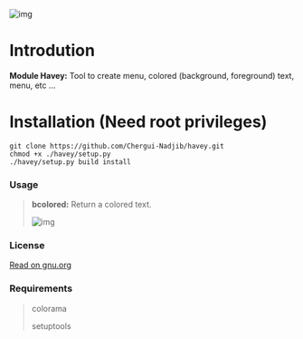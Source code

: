 ![img](https://lh3.googleusercontent.com/xhmVRBeBUWfEvt5TiZVPhJbyN-9DwLWcYZJVXE6DPdP-z-DW1i8kOXh3i57OEnm54FdvfXKmj8juid2ODu-kkLAGezGkVixrM648h_vG2ovZ4rHGZr9wWSXgIg2kfVoOG7wKTv4RcFKdhmkEUing6P90JpcZ6tb0bFnk6PdzQSEWBqtg8qZwW69ZHp5ESCilMcO-uzGBkagVpJ99802UbIh9PSPChOvmmiENGs38vO8CUC2cEBffoCJ-RfTpyx5zD6hF3ZwqBvcsNRC9-uy-tPmxQj8-4Cv1TD6BctPFSwhoohhD9NOta2bpLET5qEQ3w83jsdzCk8ZYfJuKf_kFtJVSP6aQMjUD8Rs0mIvQkqfK1eH5PxF1qiEmDAL4T27Wcf7Gr3XIImkmb3GU80Lfjir72KVpjvAUuDJ9i2W2MtInS_Fub4r3ERBXUdsvOIMkF4YOHNEptYj4klo9Oxlnk2vqXkZ543AYXfhszpKQELEahne9fipseagRjM1VgM4zwGq-o3aXdYY3BJFp9P6AvKAdq4IpKOHUaovj49Gse234FbVFb9GSLMebBaIRrOWUqdFBJDRbxqWdb1iQNkh3KA-GfuKS0K5eUNnPB6s4egqBVc904K4LCWeGOuLSLcHuCx0stE12hBpH6WvmI9qyX7sLwqFf7Cf_z-KD0mvVcQMnEjRBZnnLsiO-YLg=w1048-h288-no?authuser=0 "Logo")

# Introdution

__Module Havey:__ Tool to create menu, colored (background, foreground) text, menu, etc ...

# Installation (Need root privileges)

    git clone https://github.com/Chergui-Nadjib/havey.git
    chmod +x ./havey/setup.py
    ./havey/setup.py build install

### Usage

> __bcolored:__ Return a colored text.
>
> ![img](https://lh3.googleusercontent.com/toj_7Jb1TMa_ffE9c6VdMFQg6gWn3rOze3jsTjvpFx3WBmQgndthOmajjeI2KAVt9G9W3tIkYZS7sEWMQxCrXRSkCKP3eDpbxLcr6YA7o103k2xE3vlp0b47Sab0QG8T97xc7L7LZvW07vRI9e9snNnu97WlfwoDgp_2ETx1QnPoYKW5iiflNiFPaAUTjmQ13Uk35avK8oB2v4HlPmhyv0B2TwcgUdUtpUiXzNEKDHQY66w3nTNJPPSZO6x3BtqSys9twM5EpP-npwf5h760kYUgK6nA5NcFxUnU83sTHRIseAC9OmzAqgstPb80z2bO3dfp-p9c28_VZyS7MIPyTni-eTwM19HJV1CjJi7iPcZrkhnDt6tIMY2F_EXa74qPOPVcUO2_8qIY6XNT9qrH17uxYs9NcCNnFXfmJC9lWVPN4iocLUC-9dxccxrphI_o9fM1Ala7YjieiY8H0UdTvZFCn9aaZ5u7zvuiSt6GxAmrtpUhdc01WGYPiQ-JpnaFfFmQc2Eia3r-_ME7ZDVO9qwTnLm9_XVUjbwAZb5qDBCMk_7VkuSY4CGjZLTAZkpzEU2ek1sbG6WT7uCI0qFltNFNsi5kiKb_Wo2LSCqi7RWLLjLQNhLCijDUdDEFogcqw8Czk_xzPoeIGjuFebPPhk41ZY4g6TxcQpFYQVygXypjPRL0Cvmht3xiELg-=w643-h202-no?authuser=0)

### License

[Read on gnu.org](https://www.gnu.org/licenses/gpl-3.0.txt)

### Requirements
> colorama
>
> setuptools
